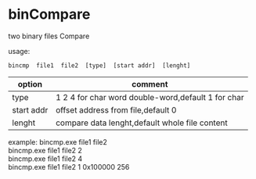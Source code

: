 # binCompare
two binary files Compare

usage:

```
bincmp  file1  file2  [type]  [start addr]  [lenght]
``` 

option | comment 
----|------
type | 1 2 4 for char word  double-word,default 1 for char
start addr | offset address from file,default 0
lenght | compare data lenght,default whole file content
 
 example:
    bincmp.exe file1 file2  
    bincmp.exe file1 file2 2  
    bincmp.exe file1 file2 4  
    bincmp.exe file1 file2 1 0x100000 256
